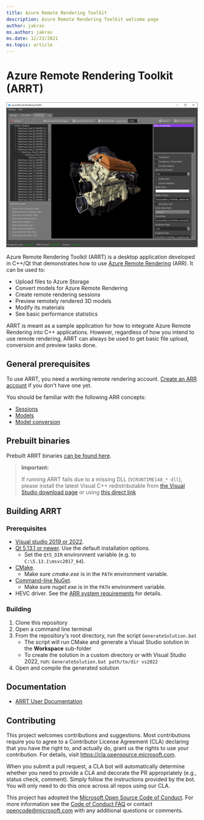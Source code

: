 ```yaml
---
title: Azure Remote Rendering Toolkit
description: Azure Remote Rendering Toolkit welcome page
author: jakras
ms.author: jakras
ms.date: 12/23/2021
ms.topic: article
---
```


# Azure Remote Rendering Toolkit (ARRT)

![ARRT main image](Documentation/media/ARRT.png)

Azure Remote Rendering Toolkit (ARRT) is a desktop application developed in C++/Qt that demonstrates how to use [Azure Remote Rendering](https://docs.microsoft.com/azure/remote-rendering) (ARR). It can be used to:

* Upload files to Azure Storage
* Convert models for Azure Remote Rendering
* Create remote rendering sessions
* Preview remotely rendered 3D models
* Modify its materials
* See basic performance statistics

ARRT is meant as a sample application for how to integrate Azure Remote Rendering into C++ applications. However, regardless of how you intend to use remote rendering, ARRT can always be used to get basic file upload, conversion and preview tasks done.

## General prerequisites

To use ARRT, you need a working remote rendering account. [Create an ARR account](https://docs.microsoft.com/azure/remote-rendering/how-tos/create-an-account) if you don't have one yet.

You should be familiar with the following ARR concepts:

* [Sessions](https://docs.microsoft.com/azure/remote-rendering/concepts/sessions)
* [Models](https://docs.microsoft.com/azure/remote-rendering/concepts/models)
* [Model conversion](https://docs.microsoft.com/azure/remote-rendering/how-tos/conversion/model-conversion)

## Prebuilt binaries

Prebuilt ARRT binaries [can be found here](https://github.com/Azure/azure-remote-rendering-asset-tool/releases).

> **Important:**
>
> If running ARRT fails due to a missing DLL (`VCRUNTIME140_* dll`), please install the latest Visual C++ redistributable from [the Visual Studio download page](https://visualstudio.microsoft.com/downloads/) or using [this direct link](https://aka.ms/vs/16/release/VC_redist.x64.exe)

## Building ARRT

### Prerequisites

* [Visual studio 2019 or 2022](https://visualstudio.microsoft.com/downloads).
* [Qt 5.13.1 or newer](https://www.qt.io/download-qt-installer). Use the default installation options.
  * Set the `Qt5_DIR` environment variable (e.g. to `C:\5.13.1\msvc2017_64`).
* [CMake](https://cmake.org/download).
  * Make sure *cmake.exe* is in the `PATH` environment variable.
* [Command-line NuGet](https://www.nuget.org/downloads).
  * Make sure *nuget.exe* is in the `PATH` environment variable.
* HEVC driver. See the [ARR system requirements](https://docs.microsoft.com/azure/remote-rendering/overview/system-requirements) for details.

### Building

1. Clone this repository
1. Open a command line terminal
1. From the repository's root directory, run the script `GenerateSolution.bat`
    * The script will run CMake and generate a Visual Studio solution in the **Workspace** sub-folder
    * To create the solution in a custom directory or with Visual Studio 2022, run: `GenerateSolution.bat path/to/dir vs2022`
1. Open and compile the generated solution

## Documentation

* [ARRT User Documentation](Documentation/index.md)

## Contributing

This project welcomes contributions and suggestions.  Most contributions require you to agree to a
Contributor License Agreement (CLA) declaring that you have the right to, and actually do, grant us
the rights to use your contribution. For details, visit <https://cla.opensource.microsoft.com>.

When you submit a pull request, a CLA bot will automatically determine whether you need to provide
a CLA and decorate the PR appropriately (e.g., status check, comment). Simply follow the instructions
provided by the bot. You will only need to do this once across all repos using our CLA.

This project has adopted the [Microsoft Open Source Code of Conduct](https://opensource.microsoft.com/codeofconduct/).
For more information see the [Code of Conduct FAQ](https://opensource.microsoft.com/codeofconduct/faq/) or
contact [opencode@microsoft.com](mailto:opencode@microsoft.com) with any additional questions or comments.
